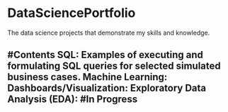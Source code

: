 # DataSciencePortfolio
The data science projects that demonstrate my skills and knowledge.

#Contents
SQL: Examples of executing and formulating SQL queries for selected simulated business cases.
Machine Learning:
Dashboards/Visualization:
Exploratory Data Analysis (EDA):
#In Progress
-
